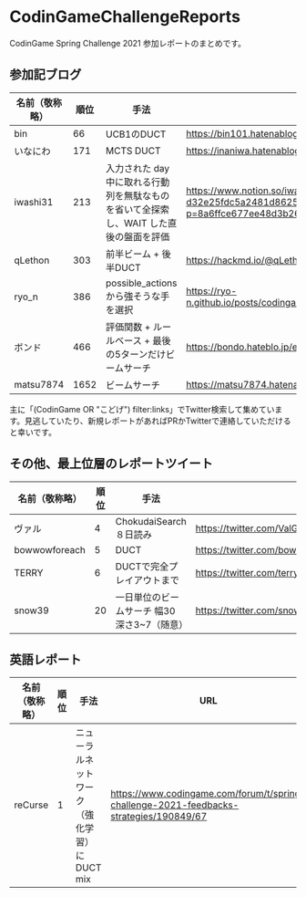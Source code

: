 # CodinGameChallengeReports

CodinGame Spring Challenge 2021 参加レポートのまとめです。

## 参加記ブログ

名前（敬称略） | 順位 | 手法 | URL
-- | -- | -- | --
bin | 66 | UCB1のDUCT | https://bin101.hatenablog.com/entry/2021/05/18/032704
いなにわ | 171 | MCTS DUCT | https://inaniwa.hatenablog.com/entry/2021/05/17/184814
iwashi31 | 213 | 入力された day 中に取れる行動列を無駄なものを省いて全探索し、WAIT した直後の盤面を評価 | https://www.notion.so/iwashi31-marathon-history-d32e25fdc5a2481d8625e50c7ed7e3a1?p=8a6ffce677ee48d3b2606b9b1a5034c6
qLethon | 303 | 前半ビーム + 後半DUCT | https://hackmd.io/@qLethon/B1nVOu7du
ryo_n | 386 | possible_actionsから強そうな手を選択 | https://ryo-n.github.io/posts/codingame_spring_challenge_2021/
ボンド | 466 | 評価関数 + ルールベース + 最後の5ターンだけビームサーチ | https://bondo.hateblo.jp/entry/2021/05/17/195114
matsu7874 | 1652 | ビームサーチ | https://matsu7874.hatenablog.com/entry/2021/05/18/004247


主に「(CodinGame OR "こどげ") filter:links」でTwitter検索して集めています。見逃していたり、新規レポートがあればPRかTwitterで連絡していただけると幸いです。

## その他、最上位層のレポートツイート

名前（敬称略） | 順位 | 手法 | URL
-- | -- | -- | --
ヴァル | 4 | ChokudaiSearch８日読み | https://twitter.com/ValGrowth/status/1394231945450586118
bowwowforeach | 5 | DUCT | https://twitter.com/bowwowforeach/status/1394211023872135173
TERRY | 6 | DUCTで完全プレイアウトまで | https://twitter.com/terry_u16/status/1394216139736064006
snow39 | 20 | 一日単位のビームサーチ 幅30 深さ3~7（随意） | https://twitter.com/snow39_y/status/1394229634439421960

## 英語レポート

名前（敬称略） | 順位 | 手法 | URL
-- | -- | -- | --
reCurse | 1 | ニューラルネットワーク（強化学習）にDUCT mix | https://www.codingame.com/forum/t/spring-challenge-2021-feedbacks-strategies/190849/67
